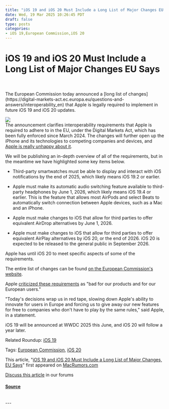 ```yaml
---
title: "iOS 19 and iOS 20 Must Include a Long List of Major Changes EU Says"
date: Wed, 19 Mar 2025 10:26:45 PDT
draft: false
type: posts
categories: 
- iOS 19,European Commission,iOS 20
---
```

# iOS 19 and iOS 20 Must Include a Long List of Major Changes EU Says

<br/>

<br/>
The European Commission today announced a [long list of changes](https://digital-markets-act.ec.europa.eu/questions-and-answers/interoperability_en) that Apple is legally required to implement in future iOS 19 and iOS 20 updates.  
  
![](https://images.macrumors.com/article-new/2025/03/Generic-iOS-19-Feature-Mock.jpg)  
The announcement clarifies interoperability requirements that Apple is required to adhere to in the EU, under the Digital Markets Act, which has been fully enforced since March 2024. The changes will further open up the iPhone and its technologies to competing companies and devices, and [Apple is really unhappy about it](https://www.macrumors.com/2025/03/19/apple-eu-interoperability-bad-for-products-users/).  
  
We will be publishing an in-depth overview of all of the requirements, but in the meantime we have highlighted some key items below.  
  

-   Third-party smartwatches must be able to display and interact with iOS notifications by the end of 2025, which likely means iOS 19.2 or earlier.
  
-   Apple must make its automatic audio switching feature available to third-party headphones by June 1, 2026, which likely means iOS 19.4 or earlier. This is the feature that allows most AirPods and select Beats to automatically switch connection between Apple devices, such as a Mac and an iPhone.
  
-   Apple must make changes to iOS that allow for third parties to offer equivalent AirDrop alternatives by June 1, 2026.
  
-   Apple must make changes to iOS that allow for third parties to offer equivalent AirPlay alternatives by iOS 20, or the end of 2026. iOS 20 is expected to be released to the general public in September 2026.

Apple has until iOS 20 to meet specific aspects of some of the requirements.  
  
The entire list of changes can be found [on the European Commission's website](https://digital-markets-act.ec.europa.eu/questions-and-answers/interoperability_en).  
  
Apple [criticized these requirements](https://www.macrumors.com/2025/03/19/apple-eu-interoperability-bad-for-products-users/) as "bad for our products and for our European users."  
  
"Today's decisions wrap us in red tape, slowing down Apple's ability to innovate for users in Europe and forcing us to give away our new features for free to companies who don't have to play by the same rules," said Apple, in a statement.  
  
iOS 19 will be announced at WWDC 2025 this June, and iOS 20 will follow a year later.

Related Roundup: [iOS 19](https://www.macrumors.com/roundup/ios-19/)

Tags: [European Commission](https://www.macrumors.com/guide/european-commission/), [iOS 20](https://www.macrumors.com/guide/ios-20/)

  
This article, "[iOS 19 and iOS 20 Must Include a Long List of Major Changes, EU Says](https://www.macrumors.com/2025/03/19/ios-19-ios-20-deadlines-for-eu-changes/)" first appeared on [MacRumors.com](https://www.macrumors.com)  
  
[Discuss this article](https://forums.macrumors.com/threads/ios-19-and-ios-20-must-include-a-long-list-of-major-changes-eu-says.2453509/) in our forums

#### [Source](https://www.macrumors.com/2025/03/19/ios-19-ios-20-deadlines-for-eu-changes/)

<br/>
---
